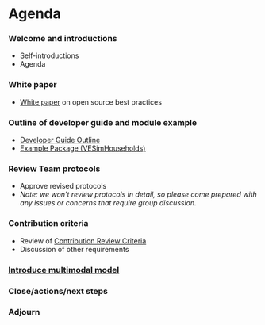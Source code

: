 # Agenda

### Welcome and introductions
* Self-introductions
* Agenda

### White paper
* [White paper](http://htmlpreview.github.io/?https://github.com/VisionEval/OSwhitepaper/blob/master/VEwhitepaper.html) on open source best practices

### Outline of developer guide and module example
* [Developer Guide Outline](https://docs.google.com/document/d/1jXtptJ4MmpLP30srOfnS-Lg0qibIPMHZNDmpO30f_UM/edit#)
* [Example Package (VESimHouseholds)](https://github.com/gregorbj/VisionEval/tree/master/sources/modules/VESimHouseholds)

### Review Team protocols
* Approve revised protocols
* *Note: we won’t review protocols in detail, so please come prepared with any issues or concerns that require group discussion.*

### Contribution criteria
* Review of [Contribution Review Criteria](https://github.com/gregorbj/VisionEval/wiki/Contribution-Review-Criteria)
* Discussion of other requirements

### [Introduce multimodal model](https://cities-lab.github.io/SPR788/VEReviewTeam.html#1)

### Close/actions/next steps

### Adjourn
